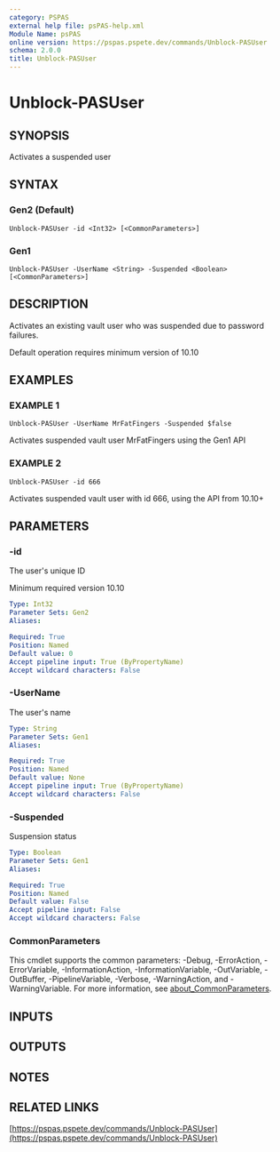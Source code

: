 ```yaml
---
category: PSPAS
external help file: psPAS-help.xml
Module Name: psPAS
online version: https://pspas.pspete.dev/commands/Unblock-PASUser
schema: 2.0.0
title: Unblock-PASUser
---
```


# Unblock-PASUser

## SYNOPSIS
Activates a suspended user

## SYNTAX

### Gen2 (Default)
```
Unblock-PASUser -id <Int32> [<CommonParameters>]
```

### Gen1
```
Unblock-PASUser -UserName <String> -Suspended <Boolean> [<CommonParameters>]
```

## DESCRIPTION
Activates an existing vault user who was suspended due to password failures.

Default operation requires minimum version of 10.10

## EXAMPLES

### EXAMPLE 1
```
Unblock-PASUser -UserName MrFatFingers -Suspended $false
```

Activates suspended vault user MrFatFingers using the Gen1 API

### EXAMPLE 2
```
Unblock-PASUser -id 666
```

Activates suspended vault user with id 666, using the API from 10.10+

## PARAMETERS

### -id
The user's unique ID

Minimum required version 10.10

```yaml
Type: Int32
Parameter Sets: Gen2
Aliases:

Required: True
Position: Named
Default value: 0
Accept pipeline input: True (ByPropertyName)
Accept wildcard characters: False
```

### -UserName
The user's name

```yaml
Type: String
Parameter Sets: Gen1
Aliases:

Required: True
Position: Named
Default value: None
Accept pipeline input: True (ByPropertyName)
Accept wildcard characters: False
```

### -Suspended
Suspension status

```yaml
Type: Boolean
Parameter Sets: Gen1
Aliases:

Required: True
Position: Named
Default value: False
Accept pipeline input: False
Accept wildcard characters: False
```

### CommonParameters
This cmdlet supports the common parameters: -Debug, -ErrorAction, -ErrorVariable, -InformationAction, -InformationVariable, -OutVariable, -OutBuffer, -PipelineVariable, -Verbose, -WarningAction, and -WarningVariable. For more information, see [about_CommonParameters](http://go.microsoft.com/fwlink/?LinkID=113216).

## INPUTS

## OUTPUTS

## NOTES

## RELATED LINKS

[https://pspas.pspete.dev/commands/Unblock-PASUser](https://pspas.pspete.dev/commands/Unblock-PASUser)

